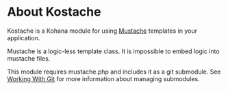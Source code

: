 # About Kostache

Kostache is a Kohana module for using [Mustache](http://defunkt.github.com/mustache/) templates in your application.

Mustache is a logic-less template class. It is impossible to embed logic into mustache files.

This module requires mustache.php and includes it as a git submodule.  See [Working With Git](tutorials.git) for more information about managing submodules.